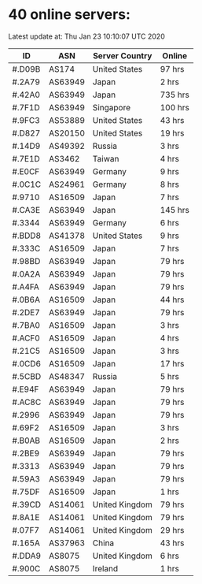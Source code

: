 # 40 online servers:

Latest update at: Thu Jan 23 10:10:07 UTC 2020

| ID | ASN | Server Country | Online |
| -- | --- | -------------- | ------ |
| #.D09B | AS174 | United States | 97 hrs |
| #.2A79 | AS63949 | Japan | 2 hrs |
| #.42A0 | AS63949 | Japan | 735 hrs |
| #.7F1D | AS63949 | Singapore | 100 hrs |
| #.9FC3 | AS53889 | United States | 43 hrs |
| #.D827 | AS20150 | United States | 19 hrs |
| #.14D9 | AS49392 | Russia | 3 hrs |
| #.7E1D | AS3462 | Taiwan | 4 hrs |
| #.E0CF | AS63949 | Germany | 9 hrs |
| #.0C1C | AS24961 | Germany | 8 hrs |
| #.9710 | AS16509 | Japan | 7 hrs |
| #.CA3E | AS63949 | Japan | 145 hrs |
| #.3344 | AS63949 | Germany | 6 hrs |
| #.BDD8 | AS41378 | United States | 9 hrs |
| #.333C | AS16509 | Japan | 7 hrs |
| #.98BD | AS63949 | Japan | 79 hrs |
| #.0A2A | AS63949 | Japan | 79 hrs |
| #.A4FA | AS63949 | Japan | 79 hrs |
| #.0B6A | AS16509 | Japan | 44 hrs |
| #.2DE7 | AS63949 | Japan | 79 hrs |
| #.7BA0 | AS16509 | Japan | 3 hrs |
| #.ACF0 | AS16509 | Japan | 4 hrs |
| #.21C5 | AS16509 | Japan | 3 hrs |
| #.0CD6 | AS16509 | Japan | 17 hrs |
| #.5CBD | AS48347 | Russia | 5 hrs |
| #.E94F | AS63949 | Japan | 79 hrs |
| #.AC8C | AS63949 | Japan | 79 hrs |
| #.2996 | AS63949 | Japan | 79 hrs |
| #.69F2 | AS16509 | Japan | 3 hrs |
| #.B0AB | AS16509 | Japan | 2 hrs |
| #.2BE9 | AS63949 | Japan | 79 hrs |
| #.3313 | AS63949 | Japan | 79 hrs |
| #.59A3 | AS63949 | Japan | 79 hrs |
| #.75DF | AS16509 | Japan | 1 hrs |
| #.39CD | AS14061 | United Kingdom | 79 hrs |
| #.8A1E | AS14061 | United Kingdom | 79 hrs |
| #.07F7 | AS14061 | United Kingdom | 29 hrs |
| #.165A | AS37963 | China | 43 hrs |
| #.DDA9 | AS8075 | United Kingdom | 6 hrs |
| #.900C | AS8075 | Ireland | 1 hrs |

